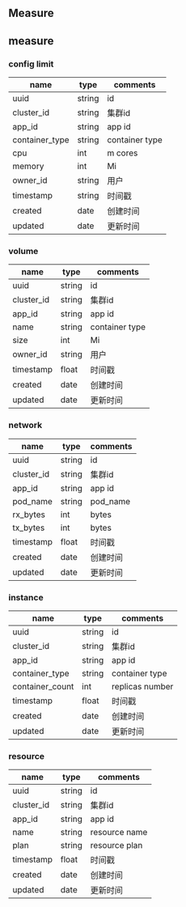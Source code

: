 ## Measure


## measure

### config limit
name              |type    |comments
------------------|--------|-----------------------
uuid              |string  | id
cluster_id        |string  | 集群id
app_id            |string  | app id
container_type    |string  | container type
cpu               |int     | m cores
memory            |int     | Mi
owner_id          |string  | 用户
timestamp         |string  | 时间戳
created           |date    | 创建时间
updated           |date    | 更新时间

### volume
name              |type    |comments
------------------|--------|-----------------------
uuid              |string  | id
cluster_id        |string  | 集群id
app_id            |string  | app id
name              |string  | container type
size              |int     | Mi
owner_id          |string  | 用户
timestamp         |float   | 时间戳
created           |date    | 创建时间
updated           |date    | 更新时间

### network
name              |type    |comments
------------------|--------|-----------------------
uuid              |string  | id
cluster_id        |string  | 集群id
app_id            |string  | app id
pod_name          |string  | pod_name
rx_bytes          |int     | bytes
tx_bytes          |int     | bytes
timestamp         |float   | 时间戳
created           |date    | 创建时间
updated           |date    | 更新时间

### instance
name              |type    |comments
------------------|--------|-----------------------
uuid              |string  | id
cluster_id        |string  | 集群id
app_id            |string  | app id
container_type    |string  | container type
container_count   |int     | replicas number
timestamp         |float   | 时间戳
created           |date    | 创建时间
updated           |date    | 更新时间

### resource
name              |type    |comments
------------------|--------|-----------------------
uuid              |string  | id
cluster_id        |string  | 集群id
app_id            |string  | app id
name              |string  | resource name
plan              |string  | resource plan
timestamp         |float   | 时间戳
created           |date    | 创建时间
updated           |date    | 更新时间
